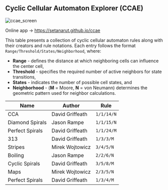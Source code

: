 ## Cyclic Cellular Automaton Explorer (CCAE)

![ccae_screen](https://github.com/user-attachments/assets/ddfa7993-fd80-4e1f-bf4a-2f7a178a5ccf)

Online app -> https://setanarut.github.io/ccae

This table presents a collection of cyclic cellular automaton rules
along with their creators and rule notations. Each entry follows
the format `Range/Threshold/States/Neighborhood`, where:

- **Range** - defines the distance at which neighboring cells can influence the center cell,
- **Threshold** - specifies the required number of active neighbors for state transitions,
- **States** - indicates the number of possible cell states, and
- **Neighborhood** - (**M** = Moore, **N** = von Neumann) determines the geometric pattern used for neighbor calculations.

| Name            | Author          | Rule       |
| --------------- | --------------- | ---------- |
| CCA             | David Griffeath | `1/1/14/N` |
| Diamond Spirals | Jason Rampe     | `1/1/15/N` |
| Perfect Spirals | David Griffeath | `1/1/24/M` |
| 313             | David Griffeath | `1/3/3/M`  |
| Stripes         | Mirek Wojtowicz | `3/4/5/N`  |
| Boiling         | Jason Rampe     | `2/2/6/N`  |
| Cyclic Spirals  | David Griffeath | `3/5/8/M`  |
| Maps            | Mirek Wojtowicz | `2/3/5/N`  |
| Perfect Spirals | David Griffeath | `1/3/4/M`  |
